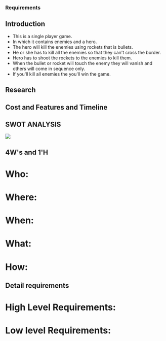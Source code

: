 ### Requirements

## Introduction
* This is a single player game.
* In which it contains enemies and a hero.
* The hero will kill the enemies using rockets that is bullets.
* He or she has to kill all the enemies so that they can't cross the border. 
* Hero has to shoot the rockets to the enemies to kill them. 
* When the bullet or rocket will touch the enemy they will vanish and others will come in sequence only.
* If you'll kill all enemies the you'll win the game.

## Research
## Cost and Features and Timeline
## SWOT ANALYSIS
![](https://github.com/ShivaniSharma11/ShivaniProject/blob/master/Images/Swot.png)
## 4W's and 1'H
# Who:
# Where:
# When:
# What:
# How:

## Detail requirements
# High Level Requirements:
# Low level Requirements:
